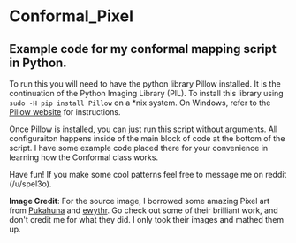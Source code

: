 # Conformal_Pixel
## Example code for my conformal mapping script in Python.

To run this you will need to have the python library Pillow installed. It is the continuation of the Python Imaging Library (PIL). To install this library using `sudo -H pip install Pillow` on a \*nix system. On Windows, refer to the [Pillow website](https://python-pillow.org/) for instructions.

Once Pillow is installed, you can just run this script without arguments. All configuraiton happens inside of the main block of code at the bottom of the script. I have some example code placed there for your convenience in learning how the Conformal class works.

Have fun! If you make some cool patterns feel free to message me on reddit (/u/spel3o).

**Image Credit**: For the source image, I borrowed some amazing Pixel art from [Pukahuna](http://pukahuna.deviantart.com/art/Floating-Island-555511513) and [ewythr](http://ewythr.tumblr.com/post/68123376485). Go check out some of their brilliant work, and don't credit me for what they did. I only took their images and mathed them up.
